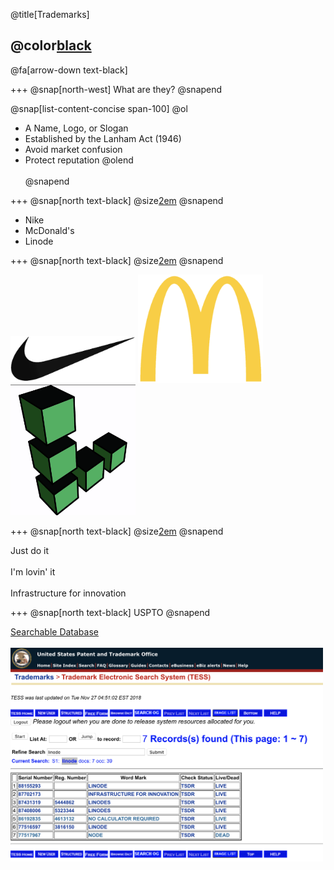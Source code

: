 @title[Trademarks]

## @color[black](Trademarks)

@fa[arrow-down text-black]

+++
@snap[north-west]
What are they?
@snapend

@snap[list-content-concise span-100]
@ol
- A Name, Logo, or Slogan
- Established by the Lanham Act (1946)
- Avoid market confusion
- Protect reputation
@olend
<br><br>
@snapend

+++
@snap[north text-black]
@size[2em](Names)
@snapend

- Nike
- McDonald's
- Linode


+++
@snap[north text-black]
@size[2em](Logos)
@snapend

<img src="template/img/nike.png" alt="drawing" width="200"/>
<img src="template/img/mcdonalds.png" alt="drawing" width="200"/>
<img src="template/img/linode.png" alt="drawing" width="200"/>

+++
@snap[north text-black]
@size[2em](Slogans)
@snapend

Just do it
<br><br>
I'm lovin' it
<br><br>
Infrastructure for innovation

+++
@snap[north text-black]
USPTO
@snapend

[Searchable Database](https://www.uspto.gov/trademarks-application-process/search-trademark-database)
<br><br>
<img src="template/img/tmsearch.png" alt="drawing" width="500"/>
